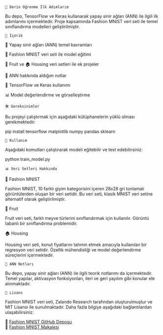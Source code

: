     📌 Derin Öğrenme İlk Adımlarım
Bu depo, TensorFlow ve Keras kullanarak yapay sinir ağları (ANN) ile ilgili ilk adımlarımı içermektedir. Proje kapsamında Fashion MNIST veri seti ile temel sınıflandırma modelleri geliştirilmiştir.

    📂 İçerik
🧠 Yapay sinir ağları (ANN) temel kavramları

👕 Fashion MNIST veri seti ile model eğitimi

🍏 Fruit ve 🏠 Housing veri setleri ile ek projeler

📖 ANN hakkında aldığım notlar

🔧 TensorFlow ve Keras kullanımı

📊 Model değerlendirme ve görselleştirme

    🛠 Gereksinimler
Bu projeyi çalıştırmak için aşağıdaki kütüphanelerin yüklü olması gerekmektedir:

pip install tensorflow matplotlib numpy pandas sklearn

    🚀 Kullanım

Aşağıdaki komutları çalıştırarak modeli eğitebilir ve test edebilirsiniz:

python train_model.py

    📊 Veri Setleri Hakkında
    
👕 Fashion MNIST

Fashion MNIST, 10 farklı giyim kategorisini içeren 28x28 gri tonlamalı görüntülerden oluşan bir veri setidir. Bu veri seti, klasik MNIST veri setine alternatif olarak geliştirilmiştir.

🍏 Fruit

Fruit veri seti, farklı meyve türlerini sınıflandırmak için kullanılır. Görüntü tabanlı bir sınıflandırma problemidir.

🏠 Housing

Housing veri seti, konut fiyatlarını tahmin etmek amacıyla kullanılan bir regresyon veri setidir. Özellik mühendisliği ve model değerlendirme süreçlerini içermektedir.

    📝 ANN Notları
    
Bu depo, yapay sinir ağları (ANN) ile ilgili teorik notlarımı da içermektedir.
Temel yapılar, aktivasyon fonksiyonları, ileri ve geri yayılım gibi konular ele alınmaktadır.

    📜 Lisans
    
Fashion MNIST veri seti, Zalando Research tarafından oluşturulmuştur ve MIT Lisansı ile sunulmaktadır. Daha fazla bilgiye aşağıdaki bağlantılardan ulaşabilirsiniz:

🔗 [Fashion MNIST GitHub Deposu](https://github.com/zalandoresearch/fashion-mnist)  
📄 [Fashion MNIST Makalesi](https://arxiv.org/abs/1708.07747)

